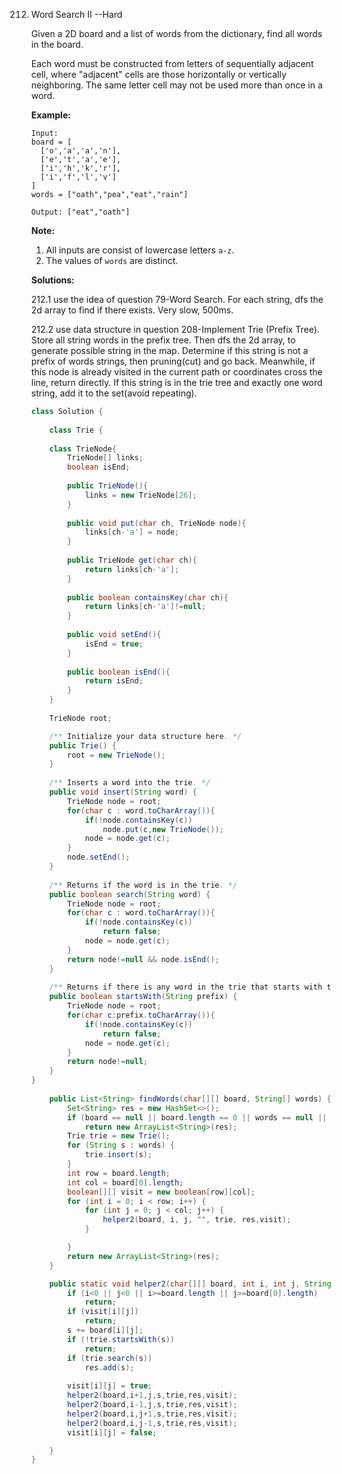 212. Word Search II --Hard

     Given a 2D board and a list of words from the dictionary, find all words in the board.

     Each word must be constructed from letters of sequentially adjacent cell, where "adjacent" cells are those horizontally or vertically neighboring. The same letter cell may not be used more than once in a word. 

     **Example:**

     ```
     Input: 
     board = [
       ['o','a','a','n'],
       ['e','t','a','e'],
       ['i','h','k','r'],
       ['i','f','l','v']
     ]
     words = ["oath","pea","eat","rain"]
     
     Output: ["eat","oath"] 
     ```

     **Note:**

     1. All inputs are consist of lowercase letters `a-z`.
     2. The values of `words` are distinct.

     **Solutions:**

     212.1 use the idea of question 79-Word Search. For each string, dfs the 2d array to find if there exists. Very slow, 500ms.

     212.2 use data structure in question 208-Implement Trie (Prefix Tree). Store all string words in the prefix tree. Then dfs the 2d array, to generate possible string in the map. Determine if this string is not a prefix of words strings, then pruning(cut) and go back. Meanwhile, if this node is already visited in the current path or coordinates cross the line, return directly. If this string is in the trie tree and exactly one word string, add it to the set(avoid repeating).

     ```java
     class Solution {
         
         class Trie {
         
         class TrieNode{
             TrieNode[] links;
             boolean isEnd;
             
             public TrieNode(){
                 links = new TrieNode[26];
             }
             
             public void put(char ch, TrieNode node){
                 links[ch-'a'] = node;
             }
             
             public TrieNode get(char ch){
                 return links[ch-'a'];
             }
             
             public boolean containsKey(char ch){
                 return links[ch-'a']!=null;
             }
             
             public void setEnd(){
                 isEnd = true;
             }
             
             public boolean isEnd(){
                 return isEnd;
             }
         }
         
         TrieNode root;
     
         /** Initialize your data structure here. */
         public Trie() {
             root = new TrieNode();
         }
         
         /** Inserts a word into the trie. */
         public void insert(String word) {
             TrieNode node = root;
             for(char c : word.toCharArray()){
                 if(!node.containsKey(c))
                     node.put(c,new TrieNode());
                 node = node.get(c);
             }
             node.setEnd();
         }
         
         /** Returns if the word is in the trie. */
         public boolean search(String word) {
             TrieNode node = root;
             for(char c : word.toCharArray()){
                 if(!node.containsKey(c))
                     return false;
                 node = node.get(c);
             }
             return node!=null && node.isEnd();
         }
         
         /** Returns if there is any word in the trie that starts with the given prefix. */
         public boolean startsWith(String prefix) {
             TrieNode node = root;
             for(char c:prefix.toCharArray()){
                 if(!node.containsKey(c))
                     return false;
                 node = node.get(c);
             }
             return node!=null;
         }
     }
         
         public List<String> findWords(char[][] board, String[] words) {
             Set<String> res = new HashSet<>();
             if (board == null || board.length == 0 || words == null || words.length == 0)
                 return new ArrayList<String>(res);
             Trie trie = new Trie();
             for (String s : words) {
                 trie.insert(s);
             }
             int row = board.length;
             int col = board[0].length;
             boolean[][] visit = new boolean[row][col];
             for (int i = 0; i < row; i++) {
                 for (int j = 0; j < col; j++) {
                     helper2(board, i, j, "", trie, res,visit);
                 }
     
             }
             return new ArrayList<String>(res);
         }
     
         public static void helper2(char[][] board, int i, int j, String s, Trie trie, Set<String> res,boolean[][] visit) {
             if (i<0 || j<0 || i>=board.length || j>=board[0].length)
                 return;
             if (visit[i][j])
                 return;
             s += board[i][j];
             if (!trie.startsWith(s))
                 return;
             if (trie.search(s))
                 res.add(s);
             
             visit[i][j] = true;
             helper2(board,i+1,j,s,trie,res,visit);
             helper2(board,i-1,j,s,trie,res,visit);
             helper2(board,i,j+1,s,trie,res,visit);
             helper2(board,i,j-1,s,trie,res,visit);
             visit[i][j] = false;
     
         }
     }
     ```

     